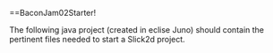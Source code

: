 ==BaconJam02Starter!

The following java project (created in eclise Juno) should contain the pertinent files needed to start a Slick2d project.
